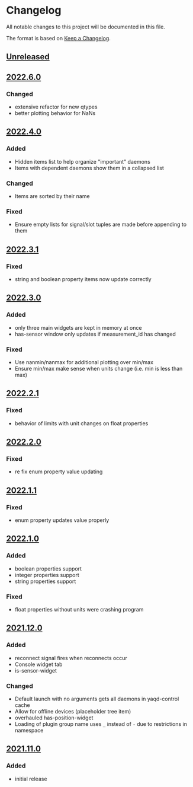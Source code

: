 # Changelog
All notable changes to this project will be documented in this file.

The format is based on [Keep a Changelog](https://keepachangelog.com/).

## [Unreleased]

## [2022.6.0]

### Changed
- extensive refactor for new qtypes
- better plotting behavior for NaNs

## [2022.4.0]

### Added
- Hidden items list to help organize "important" daemons
- Items with dependent daemons show them in a collapsed list

### Changed
- Items are sorted by their name

### Fixed
- Ensure empty lists for signal/slot tuples are made before appending to them

## [2022.3.1]

### Fixed
- string and boolean property items now update correctly

## [2022.3.0]

### Added
- only three main widgets are kept in memory at once
- has-sensor window only updates if measurement_id has changed

### Fixed
- Use nanmin/nanmax for additional plotting over min/max
- Ensure min/max make sense when units change (i.e. min is less than max)

## [2022.2.1]

### Fixed
- behavior of limits with unit changes on float properties

## [2022.2.0]

### Fixed
- re fix enum property value updating

## [2022.1.1]

### Fixed
- enum property updates value properly

## [2022.1.0]

### Added
- boolean properties support
- integer properties support
- string properties support

### Fixed
- float properties without units were crashing program

## [2021.12.0]

### Added
- reconnect signal fires when reconnects occur
- Console widget tab
- is-sensor-widget

### Changed
- Default launch with no arguments gets all daemons in yaqd-control cache
- Allow for offline devices (placeholder tree item)
- overhauled has-position-widget
- Loading of plugin group name uses `_` instead of `-` due to restrictions in namespace

## [2021.11.0]

### Added
- initial release


[Unreleased]: https://github.com/yaq/yaqc-qtpy/compare/v2022.6.0...main
[2022.6.0]: https://github.com/yaq/yaqc-qtpy/compare/v2022.4.0...v2022.6.0
[2022.4.0]: https://github.com/yaq/yaqc-qtpy/compare/v2022.3.1...v2022.4.0
[2022.3.1]: https://github.com/yaq/yaqc-qtpy/compare/v2022.3.0...v2022.3.1
[2022.3.0]: https://github.com/yaq/yaqc-qtpy/compare/v2022.2.1...v2022.3.0
[2022.2.1]: https://github.com/yaq/yaqc-qtpy/compare/v2022.2.0...v2022.2.1
[2022.2.0]: https://github.com/yaq/yaqc-qtpy/compare/v2022.1.1...v2022.2.0
[2022.1.1]: https://github.com/yaq/yaqc-qtpy/compare/v2022.1.0...v2022.1.1
[2022.1.0]: https://github.com/yaq/yaqc-qtpy/compare/v2021.12.0...v2022.1.0
[2021.12.0]: https://github.com/yaq/yaqc-qtpy/compare/v2021.11.0...v2021.12.0
[2021.11.0]: https://github.com/yaq/yaqc-qtpy/tags/v2021.11.0
